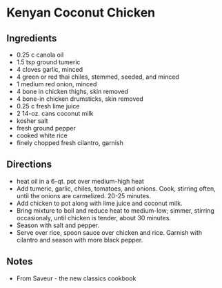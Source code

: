 # Kenyan Coconut Chicken

## Ingredients
* 0.25 c canola oil
* 1.5 tsp ground tumeric
* 4 cloves garlic, minced
* 4 green or red thai chiles, stemmed, seeded, and minced
* 1 medium red onion, minced
* 4 bone in chicken thighs, skin removed
* 4 bone-in chicken drumsticks, skin removed
* 0.25 c fresh lime juice
* 2 14-oz. cans coconut milk
* kosher salt
* fresh ground pepper
* cooked white rice
* finely chopped fresh cilantro, garnish

## Directions
* heat oil in a 6-qt. pot over medium-high heat
* Add tumeric, garlic, chiles, tomatoes, and onions. Cook, stirring often, until the onions are carmelized. 20-25 minutes.
* Add chicken to pot along with lime juice and coconut milk.
* Bring mixture to boil and reduce heat to medium-low; simmer, stirring occasionaly, until chicken is tender, about 30 minutes.
* Season with salt and pepper.
* Serve over rice, spoon sauce over chicken and rice. Garnish with cilantro and season with more black pepper.

## Notes
* From Saveur - the new classics cookbook

